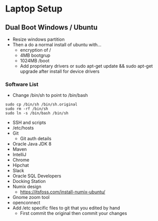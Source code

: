 # Laptop Setup

## Dual Boot Windows / Ubuntu
* Resize windows partition
* Then a do a normal install of ubuntu with...
  * encryption of /
  * 4MB bootgrup
  * 1024MB /boot
  * Add proprietary drivers or sudo apt-get update && sudo apt-get upgrade after install for device drivers

### Software List
* Change /bin/sh to point to /bin/bash
```
sudo cp /bin/sh /bin/sh.original
sudo rm -rf /bin/sh
sudo ln -s /bin/bash /bin/sh

```
* SSH and scripts
* /etc/hosts
* Git
  * Git auth details
* Oracle Java JDK 8
* Maven
* IntelliJ
* Chrome
* Hipchat
* Slack
* Oracle SQL Developers
* Docking Station
* Numix design
  * https://itsfoss.com/install-numix-ubuntu/
* Gnome zoom tool
* openconnect
* Add /etc specific files to git that you edited by hand
  * First commit the original then commit your changes
